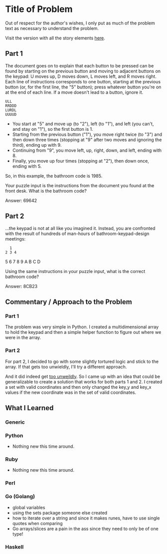 # Title of Problem

Out of respect for the author's wishes, I only put as much of the problem text as necessary to understand the problem.

Visit the version with all the story elements [here](https://adventofcode.com/2016/day/2).

## Part 1
The document goes on to explain that each button to be pressed can be found by starting on the previous button and moving to adjacent buttons on the keypad: U moves up, D moves down, L moves left, and R moves right. Each line of instructions corresponds to one button, starting at the previous button (or, for the first line, the "5" button); press whatever button you're on at the end of each line. If a move doesn't lead to a button, ignore it.

    ULL
    RRDDD
    LURDL
    UUUUD

- You start at "5" and move up (to "2"), left (to "1"), and left (you can't, and stay on "1"), so the first button is 1.
- Starting from the previous button ("1"), you move right twice (to "3") and then down three times (stopping at "9" after two moves and ignoring the third), ending up with 9.
- Continuing from "9", you move left, up, right, down, and left, ending with 8.
- Finally, you move up four times (stopping at "2"), then down once, ending with 5.

So, in this example, the bathroom code is 1985.

Your puzzle input is the instructions from the document you found at the front desk. What is the bathroom code?

Answer: 69642

## Part 2
...the keypad is not at all like you imagined it. Instead, you are confronted with the result of hundreds of man-hours of bathroom-keypad-design meetings:

      1
    2 3 4
  5 6 7 8 9
    A B C
      D

Using the same instructions in your puzzle input, what is the correct bathroom code?

Answer: 8CB23


## Commentary / Approach to the Problem
### Part 1 ###
The problem was very simple in Python. I created a multidimensional array to hold the keypad and then a simple helper function to figure out where we were in the array. 

### Part 2 ###
For part 2, I decided to go with some slightly tortured logic and stick to the array. If that gets too unwieldly, I'll try a different approach. 

And it did indeed get [too unweildly](https://github.com/djotaku/adventofcode/blob/c57c1367ff5b35b0b0a003aacf99c938c0c2c783/2016/Day_02/Python/part_2.py). So I came up with an idea that could be generalizable to create a solution that works for both parts 1 and 2. I created a set with valid coordinates and then only changed the key_y and key_x values if the new coordinate was in the set of valid coordinates.

## What I Learned

### Generic

### Python
- Nothing new this time around. 
### Ruby
- Nothing new this time around.
### Perl

### Go (Golang)
- global variables
- using the sets package someone else created
- how to iterate over a string and since it makes runes, have to use single quotes when comparing
- Go arrays/slices are a pain in the ass since they need to only be of one type!
### Haskell
